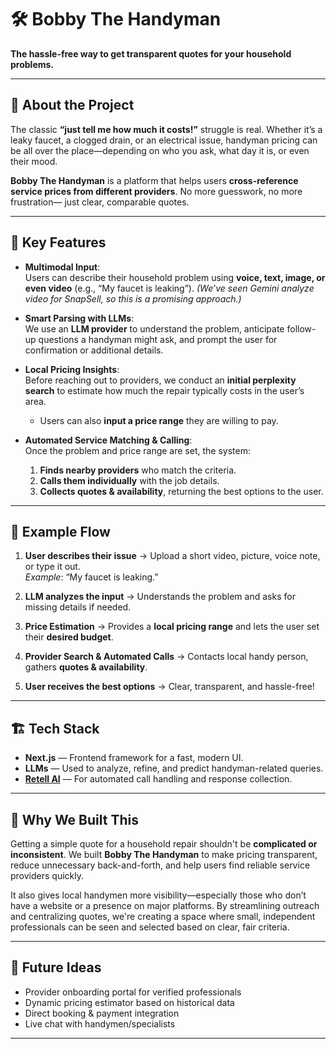 # 🛠️ Bobby The Handyman

**The hassle-free way to get transparent quotes for your household problems.**

---

## 🚀 About the Project

The classic **“just tell me how much it costs!”** struggle is real. Whether it’s a leaky faucet, a clogged drain, or an electrical issue, handyman pricing can be all over the place—depending on who you ask, what day it is, or even their mood.

**Bobby The Handyman** is a platform that helps users **cross-reference service prices from different providers**. No more guesswork, no more frustration— just clear, comparable quotes.

---

## 🌟 Key Features

- **Multimodal Input**:  
  Users can describe their household problem using **voice, text, image, or even video** (e.g., “My faucet is leaking”).
  _(We’ve seen Gemini analyze video for SnapSell, so this is a promising approach.)_

- **Smart Parsing with LLMs**:  
  We use an **LLM provider** to understand the problem, anticipate follow-up questions a handyman might ask, and prompt the user for confirmation or additional details.

- **Local Pricing Insights**:  
  Before reaching out to providers, we conduct an **initial perplexity search** to estimate how much the repair typically costs in the user’s area.
  - Users can also **input a price range** they are willing to pay.

- **Automated Service Matching & Calling**:  
  Once the problem and price range are set, the system:
  1. **Finds nearby providers** who match the criteria.
  2. **Calls them individually** with the job details.
  3. **Collects quotes & availability**, returning the best options to the user.

---

## 🧩 Example Flow

1. **User describes their issue** → Upload a short video, picture, voice note, or type it out.  
   _Example_: “My faucet is leaking.”

2. **LLM analyzes the input** → Understands the problem and asks for missing details if needed. 

3. **Price Estimation** → Provides a **local pricing range** and lets the user set their **desired budget**.

4. **Provider Search & Automated Calls** → Contacts local handy person, gathers **quotes & availability**.

5. **User receives the best options** → Clear, transparent, and hassle-free!

---

## 🏗️ Tech Stack

- **Next.js** — Frontend framework for a fast, modern UI.
- **LLMs** — Used to analyze, refine, and predict handyman-related queries.
- **[Retell AI](https://www.retellai.com)** — For automated call handling and response collection.

---

## 🤖 Why We Built This

Getting a simple quote for a household repair shouldn't be **complicated or inconsistent**. 
We built **Bobby The Handyman** to make pricing transparent, reduce unnecessary back-and-forth, and help users find reliable service providers quickly.

It also gives local handymen more visibility—especially those who don’t have a website or a presence on major platforms. By streamlining outreach and centralizing quotes, we're creating a space where small, independent professionals can be seen and selected based on clear, fair criteria.

---

## 🚧 Future Ideas

- Provider onboarding portal for verified professionals
- Dynamic pricing estimator based on historical data
- Direct booking & payment integration
- Live chat with handymen/specialists

---
